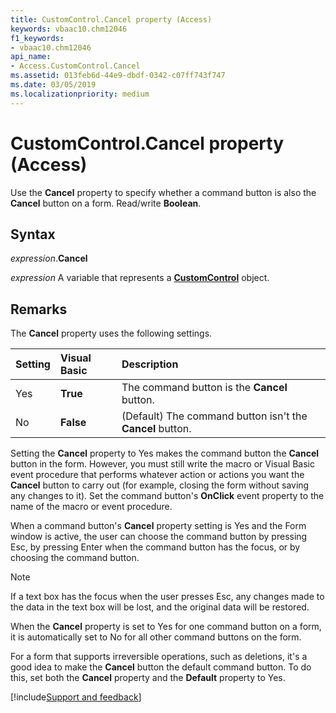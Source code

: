 ```yaml
---
title: CustomControl.Cancel property (Access)
keywords: vbaac10.chm12046
f1_keywords:
- vbaac10.chm12046
api_name:
- Access.CustomControl.Cancel
ms.assetid: 013feb6d-44e9-dbdf-0342-c07ff743f747
ms.date: 03/05/2019
ms.localizationpriority: medium
---
```



# CustomControl.Cancel property (Access)

Use the **Cancel** property to specify whether a command button is also the **Cancel** button on a form. Read/write **Boolean**.


## Syntax

_expression_.**Cancel**

_expression_ A variable that represents a **[CustomControl](Access.CustomControl.md)** object.


## Remarks

The **Cancel** property uses the following settings.

|Setting|Visual Basic|Description|
|:-----|:-----|:-----|
|Yes|**True**|The command button is the **Cancel** button.|
|No|**False**|(Default) The command button isn't the **Cancel** button.|

Setting the **Cancel** property to Yes makes the command button the **Cancel** button in the form. However, you must still write the macro or Visual Basic event procedure that performs whatever action or actions you want the **Cancel** button to carry out (for example, closing the form without saving any changes to it). Set the command button's **OnClick** event property to the name of the macro or event procedure.

When a command button's **Cancel** property setting is Yes and the Form window is active, the user can choose the command button by pressing Esc, by pressing Enter when the command button has the focus, or by choosing the command button.

> [!NOTE] 
> If a text box has the focus when the user presses Esc, any changes made to the data in the text box will be lost, and the original data will be restored.

When the **Cancel** property is set to Yes for one command button on a form, it is automatically set to No for all other command buttons on the form.

For a form that supports irreversible operations, such as deletions, it's a good idea to make the **Cancel** button the default command button. To do this, set both the **Cancel** property and the **Default** property to Yes.




[!include[Support and feedback](~/includes/feedback-boilerplate.md)]